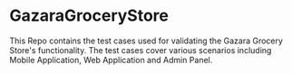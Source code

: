 # GazaraGroceryStore
This Repo contains the test cases used for validating the Gazara Grocery Store's functionality. The test cases cover various scenarios including Mobile Application, Web Application and Admin Panel.
